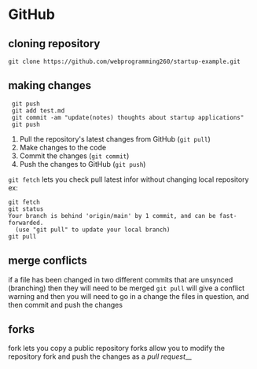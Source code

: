 # GitHub

## cloning repository

`git clone https://github.com/webprogramming260/startup-example.git`


## making changes

```
 git push
 git add test.md
 git commit -am "update(notes) thoughts about startup applications"
 git push
```


1. Pull the repository's latest changes from GitHub (`git pull`)
2. Make changes to the code
3. Commit the changes (`git commit`)
4. Push the changes to GitHub (`git push`)

`git fetch` lets you check pull latest infor without changing local repository
ex:
```
git fetch
git status
Your branch is behind 'origin/main' by 1 commit, and can be fast-forwarded.
  (use "git pull" to update your local branch)
git pull
```

## merge conflicts
if a file has been changed in two different commits that are unsynced (branching) then they will need to be merged
`git pull` will give a conflict warning and then you will need to go in a change the files in question, and then commit and push the changes

## forks
fork lets you copy a public repository 
forks allow you to modify the repository fork and push the changes as a _pull request___
